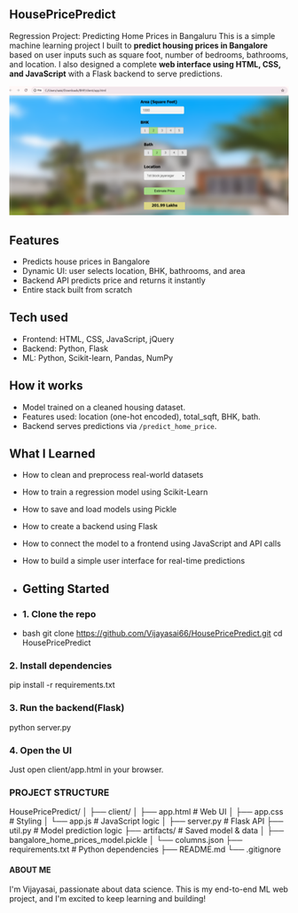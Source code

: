## HousePricePredict
Regression Project: Predicting Home Prices in Bangaluru
This is a simple machine learning project I built to **predict housing prices in Bangalore** based on user inputs such as square foot, number of bedrooms, bathrooms, and location. I also designed a complete **web interface using HTML, CSS, and JavaScript** with a Flask backend to serve predictions.

![App Screenshot](Screenshot.png)
## Features 
- Predicts house prices in Bangalore
- Dynamic UI: user selects location, BHK, bathrooms, and area
- Backend API predicts price and returns it instantly
- Entire stack built from scratch
## Tech used
- Frontend: HTML, CSS, JavaScript, jQuery
- Backend: Python, Flask
- ML: Python, Scikit-learn, Pandas, NumPy
## How it works
- Model trained on a cleaned housing dataset.
- Features used: location (one-hot encoded), total_sqft, BHK, bath.
- Backend serves predictions via `/predict_home_price`.
## What I Learned
- How to clean and preprocess real-world datasets
- How to train a regression model using Scikit-Learn
- How to save and load models using Pickle
- How to create a backend using Flask
- How to connect the model to a frontend using JavaScript and API calls
- How to build a simple user interface for real-time predictions

- ## Getting Started
- ### 1. Clone the repo
- bash git clone https://github.com/Vijayasai66/HousePricePredict.git
cd HousePricePredict
### 2. Install dependencies
pip install -r requirements.txt
### 3. Run the backend(Flask)
python server.py
### 4. Open the UI
Just open client/app.html in your browser.

### PROJECT STRUCTURE
HousePricePredict/
│
├── client/
│   ├── app.html       # Web UI
│   ├── app.css        # Styling
│   └── app.js         # JavaScript logic
│
├── server.py          # Flask API
├── util.py            # Model prediction logic
├── artifacts/         # Saved model & data
│   ├── bangalore_home_prices_model.pickle
│   └── columns.json
├── requirements.txt   # Python dependencies
├── README.md
└── .gitignore


#### ABOUT ME
I'm Vijayasai, passionate about data science. This is my end-to-end ML web project, and I'm excited to keep learning and building!
